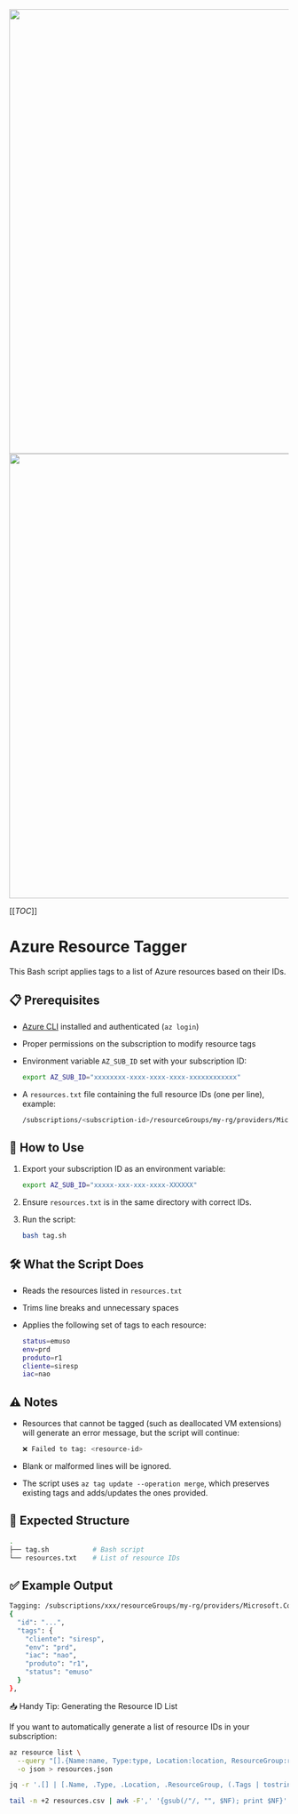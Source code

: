 <!-- markdownlint-disable MD033 -->
<!-- markdownlint-disable MD045 -->
<!-- markdownlint-disable MD041 -->

  <tr>
    <td><img src="https://dev.azure.com/douglastos/91a450cc-afd8-4054-95b6-cb075d5a0eb5/_apis/git/repositories/79e2600e-0588-4dd5-936f-0d6bf309317f/items?path=/.attachments/Logo.png&versionDescriptor%5BversionOptions%5D=0&versionDescriptor%5BversionType%5D=0&versionDescriptor%5Bversion%5D=master&resolveLfs=true&%24format=octetStream&api-version=5.0" width="800" /></td>
    <td><img src="https://external-content.duckduckgo.com/iu/?u=https%3A%2F%2Fcdn.icon-icons.com%2Ficons2%2F2699%2FPNG%2F512%2Flinux_logo_icon_171222.png&f=1&nofb=1&ipt=7b969f2234f747e1db21294a093082793cd402f722f9a867d58226223e3cfc1c" width="800" /></td>
  </tr>
</table>

[[_TOC_]]

# Azure Resource Tagger

This Bash script applies tags to a list of Azure resources based on their IDs.

## 📋 Prerequisites

- [Azure CLI](https://learn.microsoft.com/cli/azure/install-azure-cli) installed and authenticated (`az login`)
- Proper permissions on the subscription to modify resource tags
- Environment variable `AZ_SUB_ID` set with your subscription ID:

  ```bash
  export AZ_SUB_ID="xxxxxxxx-xxxx-xxxx-xxxx-xxxxxxxxxxxx"
  ```

- A `resources.txt` file containing the full resource IDs (one per line), example:

  ```bash
  /subscriptions/<subscription-id>/resourceGroups/my-rg/providers/Microsoft.Compute/virtualMachines/my-vm
  ```

## 🚀 How to Use

1. Export your subscription ID as an environment variable:

   ```bash
   export AZ_SUB_ID="xxxxx-xxx-xxx-xxxx-XXXXXX"
   ```

2. Ensure `resources.txt` is in the same directory with correct IDs.

3. Run the script:

   ```bash
   bash tag.sh
   ```

## 🛠️ What the Script Does

- Reads the resources listed in `resources.txt`
- Trims line breaks and unnecessary spaces
- Applies the following set of tags to each resource:

  ```bash
  status=emuso
  env=prd
  produto=r1
  cliente=siresp
  iac=nao
  ```

## ⚠️ Notes

- Resources that cannot be tagged (such as deallocated VM extensions) will generate an error message, but the script will continue:

  ```bash
  ❌ Failed to tag: <resource-id>
  ```

- Blank or malformed lines will be ignored.
- The script uses `az tag update --operation merge`, which preserves existing tags and adds/updates the ones provided.

## 📁 Expected Structure

```bash
.
├── tag.sh           # Bash script
└── resources.txt    # List of resource IDs
```

## ✅ Example Output

```bash
Tagging: /subscriptions/xxx/resourceGroups/my-rg/providers/Microsoft.Compute/virtualMachines/vm01
{
  "id": "...",
  "tags": {
    "cliente": "siresp",
    "env": "prd",
    "iac": "nao",
    "produto": "r1",
    "status": "emuso"
  }
},
```

📥 Handy Tip: Generating the Resource ID List

If you want to automatically generate a list of resource IDs in your subscription:

```bash
az resource list \
  --query "[].{Name:name, Type:type, Location:location, ResourceGroup:resourceGroup, Tags:tags, Id:id}" \
  -o json > resources.json

jq -r '.[] | [.Name, .Type, .Location, .ResourceGroup, (.Tags | tostring), .Id] | @csv' resources.json > resources.csv

tail -n +2 resources.csv | awk -F',' '{gsub(/"/, "", $NF); print $NF}' > resources.txt # Adjust resources.txt if necessary
```
